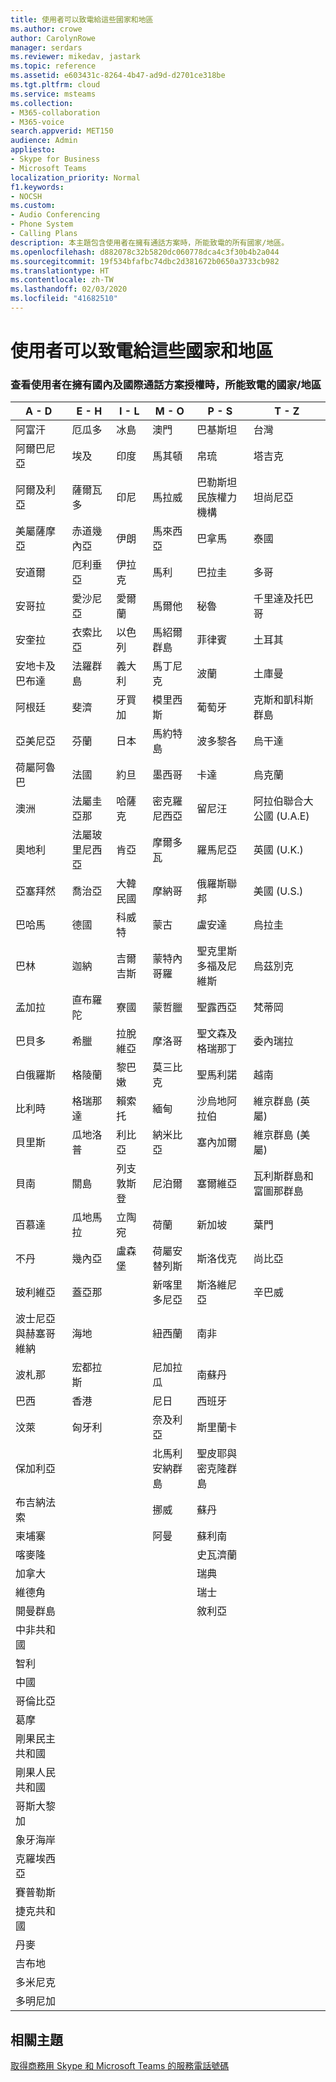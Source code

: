 ```yaml
---
title: 使用者可以致電給這些國家和地區
ms.author: crowe
author: CarolynRowe
manager: serdars
ms.reviewer: mikedav, jastark
ms.topic: reference
ms.assetid: e603431c-8264-4b47-ad9d-d2701ce318be
ms.tgt.pltfrm: cloud
ms.service: msteams
ms.collection:
- M365-collaboration
- M365-voice
search.appverid: MET150
audience: Admin
appliesto:
- Skype for Business
- Microsoft Teams
localization_priority: Normal
f1.keywords:
- NOCSH
ms.custom:
- Audio Conferencing
- Phone System
- Calling Plans
description: 本主題包含使用者在擁有通話方案時，所能致電的所有國家/地區。
ms.openlocfilehash: d882078c32b5820dc060778dca4c3f30b4b2a044
ms.sourcegitcommit: 19f534bfafbc74dbc2d381672b0650a3733cb982
ms.translationtype: HT
ms.contentlocale: zh-TW
ms.lasthandoff: 02/03/2020
ms.locfileid: "41682510"
---
```

# <a name="users-can-make-outbound-calls-to-these-countries-and-regions"></a>使用者可以致電給這些國家和地區

### <a name="see-what-countriesregions-users-can-make-outbound-calls-to-if-the-user-has-the-domestic-and-international-calling-plan-license"></a>查看使用者在擁有國內及國際通話方案授權時，所能致電的國家/地區

|**A - D**| **E - H**|**I - L**|**M - O**|**P - S**|**T - Z**|
---|---|---|---|---|---|
|阿富汗|厄瓜多 |冰島 |澳門 |巴基斯坦 |台灣   |
|阿爾巴尼亞|埃及 |印度 |馬其頓 |帛琉 |塔吉克   |
|阿爾及利亞|薩爾瓦多 |印尼 |馬拉威 |巴勒斯坦民族權力機構 |坦尚尼亞  |
|美屬薩摩亞|赤道幾內亞 |伊朗 |馬來西亞 |巴拿馬 | 泰國   |
|安道爾 |厄利垂亞 |伊拉克 |馬利 |巴拉圭 |多哥   |
|安哥拉 |愛沙尼亞 |愛爾蘭 |馬爾他 |秘魯 | 千里達及托巴哥  |
|安奎拉 |衣索比亞 |以色列 |馬紹爾群島 | 菲律賓 | 土耳其 |
|安地卡及巴布達 | 法羅群島 |義大利 |馬丁尼克 |波蘭 |土庫曼 |
|阿根廷|斐濟 |牙買加 |模里西斯 |葡萄牙 |克斯和凱科斯群島   |
|亞美尼亞 |芬蘭 |日本 |馬約特島 | 波多黎各 |烏干達  |
|荷屬阿魯巴 |法國 |約旦 |墨西哥 |卡達 | 烏克蘭   |
|澳洲 |法屬圭亞那 |哈薩克 |密克羅尼西亞 |留尼汪 |阿拉伯聯合大公國 (U.A.E)  |
|奧地利 |法屬玻里尼西亞 |肯亞 |摩爾多瓦 |羅馬尼亞 |英國 (U.K.) |
|亞塞拜然 |喬治亞 |大韓民國 |摩納哥 | 俄羅斯聯邦 |美國 (U.S.)  |
|巴哈馬 |德國 |科威特 |蒙古 |盧安達 | 烏拉圭 |
|巴林 |迦納 |吉爾吉斯 |蒙特內哥羅 | 聖克里斯多福及尼維斯 |烏茲別克  |
|孟加拉 |直布羅陀 |寮國 |蒙哲臘 | 聖露西亞 |梵蒂岡  |
|巴貝多 |希臘 |拉脫維亞 |摩洛哥 |聖文森及格瑞那丁 |委內瑞拉   |
|白俄羅斯 |格陵蘭 |黎巴嫩 |莫三比克 | 聖馬利諾 |越南  |
|比利時 |格瑞那達 |賴索托 |緬甸 | 沙烏地阿拉伯 | 維京群島 (英屬) |
|貝里斯 |瓜地洛普 |利比亞 |納米比亞 |塞內加爾 | 維京群島 (美屬)  |
|貝南 |關島 |列支敦斯登 |尼泊爾 | 塞爾維亞 | 瓦利斯群島和富圖那群島  |
|百慕達 |瓜地馬拉 |立陶宛 |荷蘭 |新加坡 |葉門 |
|不丹 |幾內亞 |盧森堡 |荷屬安替列斯 |斯洛伐克 |尚比亞  |
|玻利維亞 |蓋亞那| |新喀里多尼亞 |斯洛維尼亞 |辛巴威 |
|波士尼亞與赫塞哥維納 |海地 ||紐西蘭 |南非 | 
|波札那 |宏都拉斯 ||尼加拉瓜 |南蘇丹 |
|巴西 |香港 ||尼日 |西班牙 | 
|汶萊 |匈牙利 ||奈及利亞 |斯里蘭卡 | 
|保加利亞 |||北馬利安納群島 |聖皮耶與密克隆群島 |
|布吉納法索 |||挪威 |蘇丹 |
|柬埔寨 |||阿曼 |蘇利南 | 
|喀麥隆 ||||史瓦濟蘭 |
|加拿大 ||||瑞典 | 
|維德角 ||||瑞士 |
|開曼群島 ||||敘利亞 |
|中非共和國 |
|智利 |
|中國 |
|哥倫比亞 |
|葛摩 |
|剛果民主共和國 |
|剛果人民共和國 |
|哥斯大黎加 |
|象牙海岸 |
|克羅埃西亞 |
|賽普勒斯 |
|捷克共和國 |
|丹麥 |
|吉布地 |
|多米尼克 |
|多明尼加 |

## <a name="related-topics"></a>相關主題

[取得商務用 Skype 和 Microsoft Teams 的服務電話號碼](/microsoftteams/getting-service-phone-numbers)

  
 
